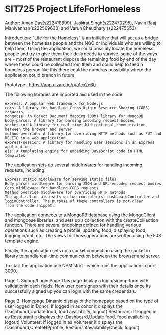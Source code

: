 # SIT725 Project LifeForHomeless

Author: Aman Das(s222418899), Jaskirat Singh(s222470295), Navin Raaj Manivannan(s222569633) and Varun Chaudhary (s222475653)

Introduction: "Life for the Homeless" is an initiative that will act as a bridge between the homeless people and the NGO or individuals who are willing to help them. Using the application, we could possibly locate the homeless people and try to give them their daily needs to survive. some of the ways are - most of the restaurant dispose the remaining food by end of the day where these could be collected from them and could help to feed a homeless person like this there could be numerus possibility where the application could branch in future

Prototype : https://app.uizard.io/p/a1cb2c60

The following libraries are imported and used in the code:

    express: A popular web framework for Node.js
    cors: A library for handling Cross-Origin Resource Sharing (CORS) requests
    mongoose: An Object Document Mapping (ODM) library for MongoDB
    body-parser: A library for parsing incoming request bodies
    socket.io: A library for real-time, bidirectional communication between the browser and server
    method-override: A library for overriding HTTP methods such as PUT and DELETE in a web application
    express-session: A library for handling user sessions in an Express application
    ejs: A templating engine for embedding JavaScript code in HTML templates

The application sets up several middlewares for handling incoming requests, including:

    Express static middleware for serving static files
    Body parser middleware for parsing JSON and URL-encoded request bodies
    Cors middleware for handling CORS requests
    Method override middleware for overriding HTTP methods
    The application also sets up two controllers: dashboardController and loginController. The purpose of these controllers is not clear
    from the code snippet.

The application connects to a MongoDB database using the MongoClient and mongoose libraries, and sets up a collection with the createColllection function. There are several endpoints defined for handling various operations such as creating a profile, updating food, displaying food, logging in/out, etc. The views for these operations are written using the EJS template engine.

Finally, the application sets up a socket connection using the socket.io library to handle real-time communication between the browser and server.

To start the application use NPM start - which runs the application in port 3000.

Page 1: Signup/Login Page
This page display a login/signup form with validationin each fields. New user can signup with their details once its successfully signed up you can login with the same credentials.

Page 2: Homepage
Dinamic display of the homepage based on the type of user logged in
Donor: If logged in as donor it displays the (Dashboard,Update food, food availability, logout)
Restaurant: If logged in as Restaurant it displays the (Dashboard,Update food, food availability, logout)
Volunteer: If logged in as Volunteer it displays the (Dashboard,CreateHPprofile, RestaurantavailabilityCheck, logout)

